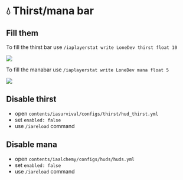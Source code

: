 # 💧 Thirst/mana bar

## Fill them

To fill the thirst bar use `/iaplayerstat write LoneDev thirst float 10`

![](../../.gitbook/assets/image\_\(2\).png)

To fill the manabar use `/iaplayerstat write LoneDev mana float 5`

![](../../.gitbook/assets/image\_\(3\).png)

## Disable thirst

* open `contents/iasurvival/configs/thirst/hud_thirst.yml`
* set `enabled: false`
* use `/iareload` command

## Disable mana

* open `contents/iaalchemy/configs/huds/huds.yml`
* set `enabled: false`
* use `/iareload` command
